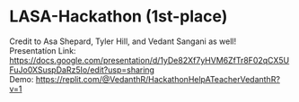 # LASA-Hackathon (1st-place)

Credit to Asa Shepard, Tyler Hill, and Vedant Sangani as well!
</br >Presentatíon Link: https://docs.google.com/presentation/d/1yDe82Xf7yHVM6ZfTr8F02qCX5UFuJo0XSuspDaRz5Io/edit?usp=sharing
</br >Demo: https://replit.com/@VedanthR/HackathonHelpATeacherVedanthR?v=1
